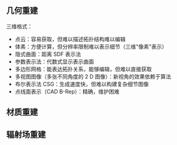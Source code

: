 ## 几何重建
三维格式：
- 点云：容易获取，但难以描述拓扑结构难以编辑
- 体素：方便计算，但分辨率限制难以表示细节（三维"像素"表示）
- 隐式曲面：距离 SDF 表示法
- 参数表示法：代数式显示表示曲面
- 多边形网格：能表达拓扑关系，能够编辑，但难以直接获取
- 多视图图像（多张不同角度的 2 D 图像）：新视角的效果依赖于算法
- 布尔表示法 CSG：生成速度快，但难以构建复杂细节图像
- 点线面表示（CAD B-Rep）：精确，维护困难
## 材质重建

## 辐射场重建



